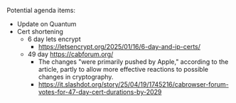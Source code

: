 Potential agenda items:

* Update on Quantum
* Cert shortening
  * 6 day lets encrypt
    * https://letsencrypt.org/2025/01/16/6-day-and-ip-certs/
  * 49 day https://cabforum.org/
    * The changes "were primarily pushed by Apple," according to the article, partly to allow more effective reactions to possible changes in cryptography.
    * https://it.slashdot.org/story/25/04/19/1745216/cabrowser-forum-votes-for-47-day-cert-durations-by-2029